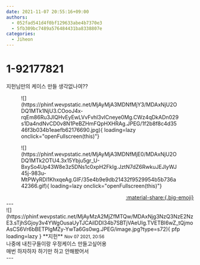 ```yaml
---
date: 2021-11-07 20:55:16+09:00
authors:
  - 052fad541d4f0bf129633abe4b7370e3
  - 5fb309bc7489a576484431ba8338807e
categories:
  - Jiheon
---
```


# 1-92177821

<div class="post-container" markdown="1">
<div class="content-container md-sidebar__scrollwrap" markdown="1">

지헌님만의 케이스 만들 생각없나여?? 
<figure markdown="1">
![](https://phinf.wevpstatic.net/MjAyMjA3MDNfMjY3/MDAxNjU2ODQ1MTk1NjU3.COooJ4x-rqEm86Ru3JlQHvEyEwLVvFvhl3vlCneye0Mg.CWz4qDkADn029s1Da4ndNvCD0v8N1PeBZHmFQpHXHRAg.JPEG/1f2b8f8c4d3546f3b034b1eaefb62176690.jpg){ loading=lazy onclick="openFullscreen(this)"}
</figure>

<figure markdown="1">
![](https://phinf.wevpstatic.net/MjAyMjA3MDNfMjE0/MDAxNjU2ODQ1MTk2OTU4.3x15Ybju5gr_U-BxySo4Up43W8e3z5DNs1c0xpH2FkIg.JztN7dZ6RwkuJEJlyWJ45j-983u-MtPWyRDl1KhxqeAg.GIF/35e4b9e9db21432f9529954b5b736a42366.gif){ loading=lazy onclick="openFullscreen(this)"}
</figure>


</div>
</div>

<div style="text-align: right;" markdown="1">
<a href="https://weverse.io/fromis9/fanpost/1-92177821" style="text-align: right;">:material-share:{.big-emoji}</a>
</div>
---

<div class="comments-container md-sidebar__scrollwrap" markdown="1">
<div class="comment" markdown="1">
<div class='id-container' markdown="1">
![](https://phinf.wevpstatic.net/MjAyMzA2MjZfMTQw/MDAxNjg3NzQ3NzE2NzE3.sTjhSGjoy3v4YWgOusaUyTJCAiIDDI34b7SBTjVAeUIg.TVETBI6wZ_tQjmoAsCS6Vr6bBETPlgMZy-YwTa6Gs0wg.JPEG/image.jpg?type=s72){ pfp loading=lazy }
**<span class="artist">지헌</span>** <small>Nov 07 2021, 20:56</small><br>
</div>
<div class='comment-body' markdown="1">
나중에 내친구들이랑 우정케이스 만들고싶어용<br>매번 하자하자 하기만 하고 안해봤어서
</div>
</div>
</div>
---
